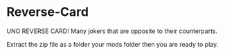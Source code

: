 # Reverse-Card
UNO REVERSE CARD! Many jokers that are opposite to their counterparts.

Extract the zip file as a folder your mods folder then you are ready to play.

